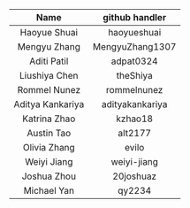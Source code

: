 | Name  | github handler | 
|:---:|:---:|
| Haoyue Shuai | haoyueshuai |
| Mengyu Zhang | MengyuZhang1307 |
| Aditi Patil  | adpat0324 |
| Liushiya Chen | theShiya |
| Rommel Nunez | rommelnunez |
| Aditya Kankariya | adityakankariya |
| Katrina Zhao | kzhao18 |
| Austin Tao   | alt2177 |
| Olivia Zhang | evilo |
| Weiyi Jiang | weiyi-jiang |
| Joshua Zhou | 20joshuaz |
| Michael Yan | qy2234 |
